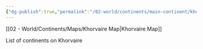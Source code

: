 ```yaml
---
{"dg-publish":true,"permalink":"/02-world/continents/main-continent/khorvaire/"}
---
```


[[02 - World/Continents/Maps/Khorvaire Map\|Khorvaire Map]] 

List of continents on Khorvaire 